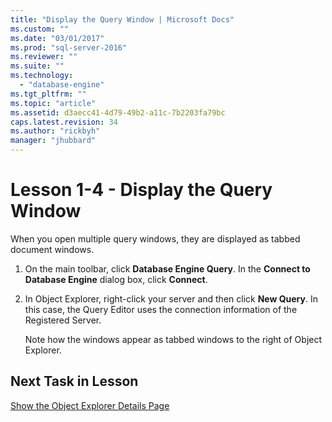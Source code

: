 ```yaml
---
title: "Display the Query Window | Microsoft Docs"
ms.custom: ""
ms.date: "03/01/2017"
ms.prod: "sql-server-2016"
ms.reviewer: ""
ms.suite: ""
ms.technology: 
  - "database-engine"
ms.tgt_pltfrm: ""
ms.topic: "article"
ms.assetid: d3aecc41-4d79-49b2-a11c-7b2203fa79bc
caps.latest.revision: 34
ms.author: "rickbyh"
manager: "jhubbard"
---
```

# Lesson 1-4 - Display the Query Window
When you open multiple query windows, they are displayed as tabbed document windows.  
  
1.  On the main toolbar, click **Database Engine Query**. In the **Connect to Database Engine** dialog box, click **Connect**.  
  
2.  In Object Explorer, right-click your server and then click **New Query**. In this case, the Query Editor uses the connection information of the Registered Server.  
  
    Note how the windows appear as tabbed windows to the right of Object Explorer.  
  
## Next Task in Lesson  
[Show the Object Explorer Details Page](../../../tools/sql-server-management-studio/tutorials/lesson-1-5-show-the-object-explorer-details-page.md)  
  
  
  
